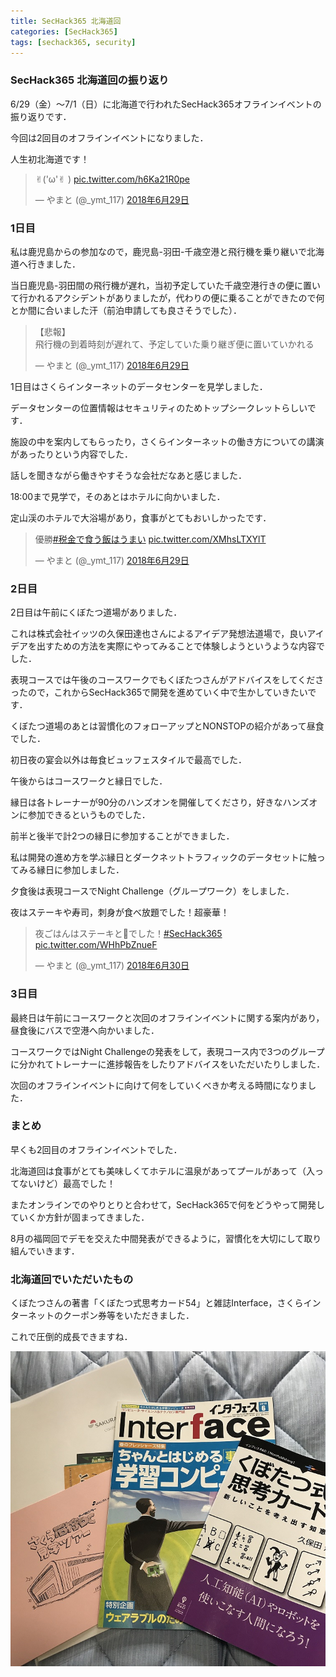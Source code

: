```yaml
---
title: SecHack365 北海道回
categories: [SecHack365]
tags: [sechack365, security]
---
```


### SecHack365 北海道回の振り返り

6/29（金）～7/1（日）に北海道で行われたSecHack365オフラインイベントの振り返りです．

今回は2回目のオフラインイベントになりました．

人生初北海道です！

<blockquote class="twitter-tweet" data-lang="ja"><p lang="und" dir="ltr">✌︎(&#39;ω&#39;✌︎ ) <a href="https://t.co/h6Ka21R0pe">pic.twitter.com/h6Ka21R0pe</a></p>&mdash; やまと (@_ymt_117) <a href="https://twitter.com/_ymt_117/status/1012559679069741056?ref_src=twsrc%5Etfw">2018年6月29日</a></blockquote>
<script async src="https://platform.twitter.com/widgets.js" charset="utf-8"></script>


### 1日目

私は鹿児島からの参加なので，鹿児島-羽田-千歳空港と飛行機を乗り継いで北海道へ行きました．

当日鹿児島-羽田間の飛行機が遅れ，当初予定していた千歳空港行きの便に置いて行かれるアクシデントがありましたが，代わりの便に乗ることができたので何とか間に合いました汗（前泊申請しても良さそうでした）．

<blockquote class="twitter-tweet" data-lang="ja"><p lang="ja" dir="ltr">【悲報】<br>飛行機の到着時刻が遅れて、予定していた乗り継ぎ便に置いていかれる</p>&mdash; やまと (@_ymt_117) <a href="https://twitter.com/_ymt_117/status/1012507208246915073?ref_src=twsrc%5Etfw">2018年6月29日</a></blockquote>
<script async src="https://platform.twitter.com/widgets.js" charset="utf-8"></script>


1日目はさくらインターネットのデータセンターを見学しました．

データセンターの位置情報はセキュリティのためトップシークレットらしいです．

施設の中を案内してもらったり，さくらインターネットの働き方についての講演があったりという内容でした．

話しを聞きながら働きやすそうな会社だなあと感じました．

18:00まで見学で，そのあとはホテルに向かいました．

定山渓のホテルで大浴場があり，食事がとてもおいしかったです．

<blockquote class="twitter-tweet" data-lang="ja"><p lang="ja" dir="ltr">優勝<a href="https://twitter.com/hashtag/%E7%A8%8E%E9%87%91%E3%81%A7%E9%A3%9F%E3%81%86%E9%A3%AF%E3%81%AF%E3%81%86%E3%81%BE%E3%81%84?src=hash&amp;ref_src=twsrc%5Etfw">#税金で食う飯はうまい</a> <a href="https://t.co/XMhsLTXYlT">pic.twitter.com/XMhsLTXYlT</a></p>&mdash; やまと (@_ymt_117) <a href="https://twitter.com/_ymt_117/status/1012665056717238272?ref_src=twsrc%5Etfw">2018年6月29日</a></blockquote>
<script async src="https://platform.twitter.com/widgets.js" charset="utf-8"></script>


### 2日目

2日目は午前にくぼたつ道場がありました．

これは株式会社イッツの久保田達也さんによるアイデア発想法道場で，良いアイデアを出すための方法を実際にやってみることで体験しようというような内容でした．

表現コースでは午後のコースワークでもくぼたつさんがアドバイスをしてくださったので，これからSecHack365で開発を進めていく中で生かしていきたいです．

くぼたつ道場のあとは習慣化のフォローアップとNONSTOPの紹介があって昼食でした．

初日夜の宴会以外は毎食ビュッフェスタイルで最高でした．

午後からはコースワークと縁日でした．

縁日は各トレーナーが90分のハンズオンを開催してくださり，好きなハンズオンに参加できるというものでした．

前半と後半で計2つの縁日に参加することができました．

私は開発の進め方を学ぶ縁日とダークネットトラフィックのデータセットに触ってみる縁日に参加しました．

夕食後は表現コースでNight Challenge（グループワーク）をしました．

夜はステーキや寿司，刺身が食べ放題でした！超豪華！

<blockquote class="twitter-tweet" data-lang="ja"><p lang="ja" dir="ltr">夜ごはんはステーキと🍣でした！<a href="https://twitter.com/hashtag/SecHack365?src=hash&amp;ref_src=twsrc%5Etfw">#SecHack365</a> <a href="https://t.co/WHhPbZnueF">pic.twitter.com/WHhPbZnueF</a></p>&mdash; やまと (@_ymt_117) <a href="https://twitter.com/_ymt_117/status/1013062501095784449?ref_src=twsrc%5Etfw">2018年6月30日</a></blockquote>
<script async src="https://platform.twitter.com/widgets.js" charset="utf-8"></script>


### 3日目

最終日は午前にコースワークと次回のオフラインイベントに関する案内があり，昼食後にバスで空港へ向かいました．

コースワークではNight Challengeの発表をして，表現コース内で3つのグループに分かれてトレーナーに進捗報告をしたりアドバイスをいただいたりしました．

次回のオフラインイベントに向けて何をしていくべきか考える時間になりました．

### まとめ

早くも2回目のオフラインイベントでした．

北海道回は食事がとても美味しくてホテルに温泉があってプールがあって（入ってないけど）最高でした！

またオンラインでのやりとりと合わせて，SecHack365で何をどうやって開発していくか方針が固まってきました．

8月の福岡回でデモを交えた中間発表ができるように，習慣化を大切にして取り組んでいきます．

### 北海道回でいただいたもの

くぼたつさんの著書「くぼたつ式思考カード54」と雑誌Interface，さくらインターネットのクーポン券等をいただきました．

これで圧倒的成長できますね．

![img](/assets/img/posts/hokkaido.JPG)